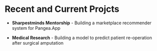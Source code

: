 # Recent and Current Projcts

- **Sharpestminds Mentorship** - Building a marketplace recommender system for Pangea.App

- **Medical Research** - Building a model to predict patient re-operation after surgical amputation
